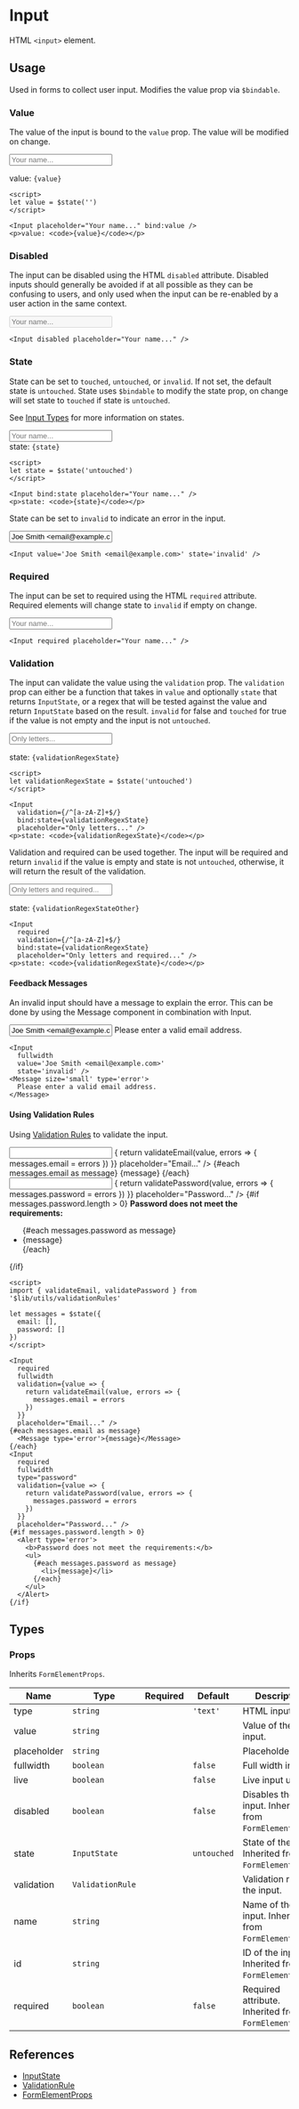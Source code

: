 <script>
import DocsExample from '$lib/components/utils/DocsExample.svelte'
import Input from '$lib/components/Input.svelte'
import Message from '$lib/components/Message.svelte'
import Alert from '$lib/components/Alert.svelte'

import { validateEmail, validatePassword } from '$lib/utils/validationRules'

let value = $state('')
let liveValue = $state('')
let definedValue = $state('Predefined value')
let state = $state('untouched')
let validationRegexState = $state('untouched')
let validationFunctionState = $state('untouched')
let validationRegexStateOther = $state('untouched')

let fValue = $state('')
let fState = $state('untouched')

let cValue = $state({
  email: '',
  password: ''
})
let cState = $state({
  email: 'untouched',
  password: 'untouched'
})
let messages = $state({
  email: [],
  password: []
})
</script>

# Input

HTML `<input>` element.

## Usage

Used in forms to collect user input. Modifies the value prop via `$bindable`.

### Value

The value of the input is bound to the `value` prop. The value will be modified on change.

<DocsExample>
  <Input placeholder="Your name..." bind:value />
</DocsExample>
<DocsExample>
  <p>value: <code>{value}</code></p>
</DocsExample>

```svelte
<script>
let value = $state('')
</script>

<Input placeholder="Your name..." bind:value />
<p>value: <code>{value}</code></p>
```

### Disabled

The input can be disabled using the HTML `disabled` attribute. Disabled inputs should generally be avoided if at all possible as they can be confusing to users, and only used when the input can be re-enabled by a user action in the same context.

<DocsExample>
  <Input disabled placeholder="Your name..." />
</DocsExample>

```svelte
<Input disabled placeholder="Your name..." />
```

### State

State can be set to `touched`, `untouched`, or `invalid`. If not set, the default state is `untouched`. State uses `$bindable` to modify the state prop, on change will set state to `touched` if state is `untouched`.

See [Input Types](/docs/types/Input) for more information on states.

<DocsExample>
  <Input bind:state placeholder="Your name..." />
</DocsExample>
<DocsExample>
  <p style="margin: 0;">state: <code>{state}</code></p>
</DocsExample>

```svelte
<script>
let state = $state('untouched')
</script>

<Input bind:state placeholder="Your name..." />
<p>state: <code>{state}</code></p>
```

State can be set to `invalid` to indicate an error in the input.

<DocsExample>
  <Input value='Joe Smith <email@example.com>' state='invalid' />
</DocsExample>

```svelte
<Input value='Joe Smith <email@example.com>' state='invalid' />
```

### Required

The input can be set to required using the HTML `required` attribute. Required elements will change state to `invalid` if empty on change.

<DocsExample>
  <Input required placeholder="Your name..." />
</DocsExample>

```svelte
<Input required placeholder="Your name..." />
```

### Validation

The input can validate the value using the `validation` prop. The `validation` prop can either be a function that takes in `value` and optionally `state` that returns `InputState`, or a regex that will be tested against the value and return `InputState` based on the result. `invalid` for false and `touched` for true if the value is not empty and the input is not `untouched`.

<DocsExample>
  <Input
    validation={/^[a-zA-Z]+$/}
    bind:state={validationRegexState}
    placeholder="Only letters..." />
</DocsExample>
<DocsExample>
  <p>state: <code>{validationRegexState}</code></p>
</DocsExample>

```svelte
<script>
let validationRegexState = $state('untouched')
</script>

<Input
  validation={/^[a-zA-Z]+$/}
  bind:state={validationRegexState}
  placeholder="Only letters..." />
<p>state: <code>{validationRegexState}</code></p>
```

Validation and required can be used together. The input will be required and return `invalid` if the value is empty and state is not `untouched`, otherwise, it will return the result of the validation.

<DocsExample>
  <Input
    required
    validation={/^[a-zA-Z]+$/}
    bind:state={validationRegexStateOther}
    placeholder="Only letters and required..." />
</DocsExample>
<DocsExample>
  <p>state: <code>{validationRegexStateOther}</code></p>
</DocsExample>

```svelte
<Input
  required
  validation={/^[a-zA-Z]+$/}
  bind:state={validationRegexState}
  placeholder="Only letters and required..." />
<p>state: <code>{validationRegexState}</code></p>
```

#### Feedback Messages

An invalid input should have a message to explain the error. This can be done by using the Message component in combination with Input.

<DocsExample left gap="var(--padding-xs)">
  <Input
    fullwidth
    value='Joe Smith <email@example.com>'
    state='invalid' />
  <Message size='small' type='error'>
    Please enter a valid email address.
  </Message>
</DocsExample>

```svelte
<Input
  fullwidth
  value='Joe Smith <email@example.com>'
  state='invalid' />
<Message size='small' type='error'>
  Please enter a valid email address.
</Message>
```

#### Using Validation Rules

Using [Validation Rules](#TODO) to validate the input.

<DocsExample left column>
  <Input
    required
    fullwidth
    validation={value => {
      return validateEmail(value, errors => {
        messages.email = errors
      })
    }}
    placeholder="Email..." />
  {#each messages.email as message}
    <Message type='error'>{message}</Message>
  {/each}
  <Input
    required
    fullwidth
    type="password"
    validation={value => {
      return validatePassword(value, errors => {
        messages.password = errors
      })
    }}
    placeholder="Password..." />
  {#if messages.password.length > 0}
    <Alert type='error'>
      <b>Password does not meet the requirements:</b>
      <ul>
        {#each messages.password as message}
          <li>{message}</li>
        {/each}
      </ul>
    </Alert>
  {/if}
</DocsExample>

```svelte
<script>
import { validateEmail, validatePassword } from '$lib/utils/validationRules'

let messages = $state({
  email: [],
  password: []
})
</script>

<Input
  required
  fullwidth
  validation={value => {
    return validateEmail(value, errors => {
      messages.email = errors
    })
  }}
  placeholder="Email..." />
{#each messages.email as message}
  <Message type='error'>{message}</Message>
{/each}
<Input
  required
  fullwidth
  type="password"
  validation={value => {
    return validatePassword(value, errors => {
      messages.password = errors
    })
  }}
  placeholder="Password..." />
{#if messages.password.length > 0}
  <Alert type='error'>
    <b>Password does not meet the requirements:</b>
    <ul>
      {#each messages.password as message}
        <li>{message}</li>
      {/each}
    </ul>
  </Alert>
{/if}
```

## Types

### Props

Inherits `FormElementProps`.

| Name        | Type             | Required | Default     | Description                                            |
| ----------- | ---------------- | :------: | ----------- | ------------------------------------------------------ |
| type        | `string`         |          | `'text'`    | HTML input type.                                       |
| value       | `string`         |          |             | Value of the input.                                    |
| placeholder | `string`         |          |             | Placeholder text.                                      |
| fullwidth   | `boolean`        |          | `false`     | Full width input.                                      |
| live        | `boolean`        |          | `false`     | Live input update.                                     |
| disabled    | `boolean`        |          | `false`     | Disables the input. Inherited from `FormElementProps`. |
| state       | `InputState`     |          | `untouched` | State of the input. Inherited from `FormElementProps`. |
| validation  | `ValidationRule` |          |             | Validation rule for the input.                         |
| name        | `string`         |          |             | Name of the input. Inherited from `FormElementProps`.  |
| id          | `string`         |          |             | ID of the input. Inherited from `FormElementProps`.    |
| required    | `boolean`        |          | `false`     | Required attribute. Inherited from `FormElementProps`. |

## References

- [InputState](/docs/types/input#inputstate)
- [ValidationRule](/docs/types/input#validationrule)
- [FormElementProps](/docs/types/input#formelementprops)
